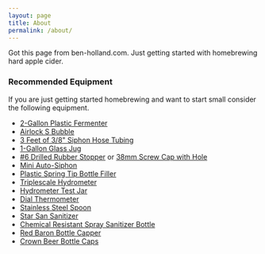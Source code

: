 ```yaml
---
layout: page
title: About
permalink: /about/
---
```


Got this page from ben-holland.com.  Just getting started with homebrewing hard apple cider.

### Recommended Equipment

If you are just getting started homebrewing and want to start small consider the following equipment.

- [2-Gallon Plastic Fermenter](https://www.midwestsupplies.com/2-gallon-plastic-fermenter-w-drilled-lid.html)
- [Airlock S Bubble](https://www.midwestsupplies.com/airlock-s-bubble-type.html)
- [3 Feet of 3/8" Siphon Hose Tubing](https://www.midwestsupplies.com/tubing-2.html)
- [1-Gallon Glass Jug](https://www.midwestsupplies.com/1-gallon-glass-jug.html)
- [#6 Drilled Rubber Stopper](http://www.midwestsupplies.com/rubber-stoppers-drilled.html) or [38mm Screw Cap with Hole](https://www.midwestsupplies.com/38mm-screw-cap-with-hole.html)
- [Mini Auto-Siphon](https://www.midwestsupplies.com/mini-auto-siphon.html)
- [Plastic Spring Tip Bottle Filler](http://www.midwestsupplies.com/plastic-spring-tip-bottle-filler.html)
- [Triplescale Hydrometer](http://www.midwestsupplies.com/hydrometer-triplescale.html)
- [Hydrometer Test Jar](https://www.midwestsupplies.com/fermenter-s-favorites-economy-hydrometer-test-jar.html)
- [Dial Thermometer](http://www.midwestsupplies.com/dial-thermometer.html)
- [Stainless Steel Spoon](https://www.midwestsupplies.com/13-stainless-steel-spoon.html)
- [Star San Sanitizer](https://www.midwestsupplies.com/star-san.html)
- [Chemical Resistant Spray Sanitizer Bottle](https://www.midwestsupplies.com/chemical-resistant-spray-sanitizer-bottle-16oz.html)
- [Red Baron Bottle Capper](http://www.amazon.com/Ferrari-Red-Baron-Bottle-Capper/dp/B001D6KGTK)
- [Crown Beer Bottle Caps](http://www.midwestsupplies.com/fermenter-s-favorites-120-count-crown-color-beer-bottle-caps.html)
